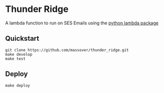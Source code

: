# Thunder Ridge

A lambda function to run on SES Emails using the [python lambda package](https://github.com/nficano/python-lambda)

## Quickstart

```
git clone https://github.com/massover/thunder_ridge.git
make develop
make test
```

## Deploy

```
make deploy
```